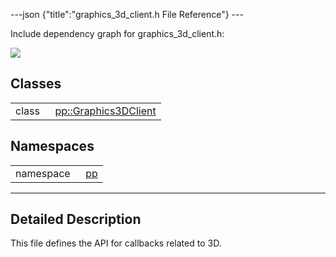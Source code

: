 ---json {"title":"graphics\_3d\_client.h File Reference"} ---

Include dependency graph for graphics\_3d\_client.h:

![](/docs/native-client/pepper_dev/cpp/graphics__3d__client_8h__incl.png)

Classes
-------

<table><tbody><tr class="odd"><td style="text-align: right;">class  </td><td><a href="/docs/native-client/pepper_dev/cpp/classpp_1_1_graphics3_d_client/" class="el">pp::Graphics3DClient</a></td></tr></tbody></table>

Namespaces
----------

<table><tbody><tr class="odd"><td style="text-align: right;">namespace  </td><td><a href="/docs/native-client/pepper_dev/cpp/namespacepp/" class="el">pp</a></td></tr></tbody></table>

------------------------------------------------------------------------

<span id="details" class="anchor" style="margin: 0;"></span>

Detailed Description
--------------------

This file defines the API for callbacks related to 3D.
